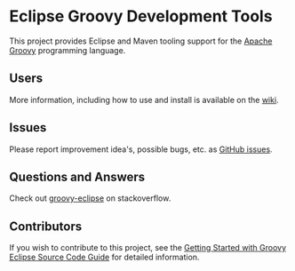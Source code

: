 # Eclipse Groovy Development Tools

This project provides Eclipse and Maven tooling support for the [Apache Groovy](http://groovy-lang.org/) programming language.

## Users

More information, including how to use and install is available on the [wiki](https://github.com/groovy/groovy-eclipse/wiki).

## Issues

Please report improvement idea's, possible bugs, etc. as [GitHub issues](https://github.com/groovy/groovy-eclipse/issues?q=is%3Aissue+is%3Aopen+sort%3Aupdated-desc).

## Questions and Answers

Check out [groovy-eclipse](https://stackoverflow.com/questions/tagged/groovy+eclipse?tab=newest) on stackoverflow.

## Contributors

If you wish to contribute to this project, see the [Getting Started with Groovy Eclipse Source Code Guide](docs/Getting-Started-with-Groovy-Eclipse-Source-Code.md) for detailed information.
